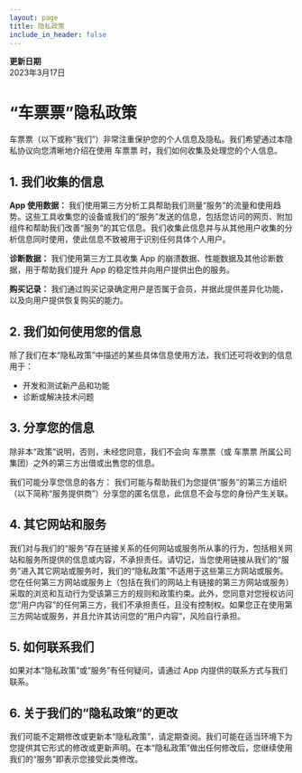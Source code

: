```yaml
---
layout: page
title: 隐私政策
include_in_header: false
---
```


**更新日期**  
2023年3月17日

# “车票票”隐私政策

车票票（以下或称“我们”）非常注重保护您的个人信息及隐私。我们希望通过本隐私协议向您清晰地介绍在使用 车票票 时，我们如何收集及处理您的个人信息。

## 1. 我们收集的信息

**App 使用数据：**
我们使用第三方分析工具帮助我们测量“服务”的流量和使用趋势。这些工具收集您的设备或我们的“服务”发送的信息，包括您访问的网页、附加组件和帮助我们改善“服务”的其它信息。我们收集此信息并与从其他用户收集的分析信息同时使用，使此信息不致被用于识别任何具体个人用户。

**诊断数据：**
我们使用第三方工具收集 App 的崩溃数据、性能数据及其他诊断数据，用于帮助我们提升 App 的稳定性并向用户提供出色的服务。

**购买记录：**
我们通过购买记录确定用户是否属于会员，并据此提供差异化功能，以及向用户提供恢复购买的能力。

## 2. 我们如何使用您的信息

除了我们在本“隐私政策”中描述的某些具体信息使用方法，我们还可将收到的信息用于：

- 开发和测试新产品和功能
- 诊断或解决技术问题

## 3. 分享您的信息

除非本“政策”说明，否则，未经您同意，我们不会向 车票票（或 车票票 所属公司集团）之外的第三方出借或出售您的信息。

我们可能分享您信息的各方：
我们可能与帮助我们为您提供“服务”的第三方组织（以下简称“服务提供商”）分享您的匿名信息，此信息不会与您的身份产生关联。

## 4. 其它网站和服务

我们对与我们的“服务”存在链接关系的任何网站或服务所从事的行为，包括相关网站和服务所提供的信息或内容，不承担责任。请切记，当您使用链接从我们的“服务”进入其它网站或服务时，我们的“隐私政策”不适用于这些第三方网站或服务。您在任何第三方网站或服务上（包括在我们的网站上有链接的第三方网站或服务）采取的浏览和互动行为受该第三方的规则和政策约束。此外，您同意对您授权访问您“用户内容”的任何第三方，我们不承担责任，且没有控制权。如果您正在使用第三方网站或服务，并且允许其访问您的“用户内容”，风险自行承担。

## 5. 如何联系我们

如果对本“隐私政策”或“服务”有任何疑问，请通过 App 内提供的联系方式与我们联系。

## 6. 关于我们的“隐私政策”的更改

我们可能不定期修改或更新本“隐私政策”，请定期查阅。我们可能在适当环境下为您提供其它形式的修改或更新声明。在本“隐私政策”做出任何修改后，您继续使用我们的“服务”即表示您接受此类修改。
